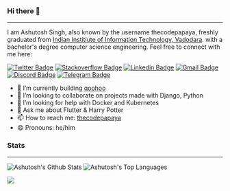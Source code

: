 ### Hi there 👋
---
 I am Ashutosh Singh, also known by the username thecodepapaya, freshly graduated from [Indian Institiute of Information Technology, Vadodara](http://www.iiitvadodara.ac.in). with a bachelor's degree computer science engineering. Feel free to connect with me here:

[![Twitter Badge](https://img.shields.io/badge/-@thecodepapaya-1ca0f1?style=flat-square&labelColor=1ca0f1&logo=twitter&logoColor=white&link=https://twitter.com/thecodepapaya)](https://twitter.com/thecodepapaya) 
[![Stackoverflow Badge](https://img.shields.io/badge/-thecodepapaya-f48024?style=flat-square&labelColor=f48024&logo=stackoverflow&logoColor=white&link=https://stackoverflow.com/users/10505839/ashutosh-singh)](https://stackoverflow.com/users/10505839/ashutosh-singh)
[![Linkedin Badge](https://img.shields.io/badge/-ashutoshsingh05as-blue?style=flat-square&logo=Linkedin&logoColor=white&link=https://www.linkedin.com/in/ashutoshsingh05as/)](https://www.linkedin.com/in/ashutoshsingh05as)
[![Gmail Badge](https://img.shields.io/badge/-hello@thecodepapaya.dev-c14438?style=flat-square&logo=Gmail&logoColor=white&link=mailto:hello@thecodepapaya.dev)](mailto:hello@thecodepapaya.dev)
[![Discord Badge](https://img.shields.io/badge/-bLaCkLiGhT_4522-purple?style=flat-square&logo=Discord&logoColor=white&link=https://discord.com/users/878192996825305128)](https://discord.com/users/878192996825305128)
[![Telegram Badge](https://img.shields.io/badge/-@thecodepapaya-darkgreen?style=flat-square&logo=Telegram&logoColor=white&link=https://t.me/thecodepapaya)](https://t.me/thecodepapaya)


<!-- - 🔭 I’m currently working on ... -->
- 🌱 I’m currently building [qoohoo](https://qoohoo.in/)
- 👯 I’m looking to collaborate on projects made with Django, Python
- 🤔 I’m looking for help with Docker and Kubernetes
- 💬 Ask me about Flutter & Harry Potter
- 📫 How to reach me: [thecodepapaya](mailto:hello@thecodepapaya.dev)
- 😄 Pronouns: he/him
<!-- - ⚡ Fun fact: ... -->

### Stats
---

![Ashutosh's Github Stats](https://readme.aashutosh.dev/api?username=thecodepapaya&show_icons=true&include_all_commits=true&theme=dark)
![Ashutosh's Top Languages](https://github-readme-stats.vercel.app/api/top-langs/?username=thecodepapaya&hide=TeX&layout=compact&theme=dark)


![](https://komarev.com/ghpvc/?username=thecodepapaya&color=green)
